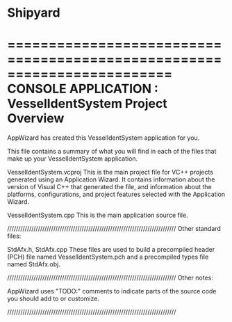 # Shipyard

========================================================================
    CONSOLE APPLICATION : VesselIdentSystem Project Overview
========================================================================

AppWizard has created this VesselIdentSystem application for you.

This file contains a summary of what you will find in each of the files that
make up your VesselIdentSystem application.


VesselIdentSystem.vcproj
    This is the main project file for VC++ projects generated using an Application Wizard.
    It contains information about the version of Visual C++ that generated the file, and
    information about the platforms, configurations, and project features selected with the
    Application Wizard.

VesselIdentSystem.cpp
    This is the main application source file.

/////////////////////////////////////////////////////////////////////////////
Other standard files:

StdAfx.h, StdAfx.cpp
    These files are used to build a precompiled header (PCH) file
    named VesselIdentSystem.pch and a precompiled types file named StdAfx.obj.

/////////////////////////////////////////////////////////////////////////////
Other notes:

AppWizard uses "TODO:" comments to indicate parts of the source code you
should add to or customize.

/////////////////////////////////////////////////////////////////////////////
